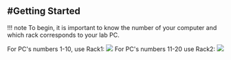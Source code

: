 #Getting Started
---
!!! note 
	To begin, it is important to know the number of your computer and which rack corresponds to your lab PC.

For PC's numbers 1-10, use Rack1:
![](images/rack1.jpg)
For PC's numbers 11-20 use Rack2:
![](images/rack2.jpg)
